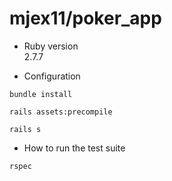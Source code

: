 # mjex11/poker_app

- Ruby version<br>
2.7.7

- Configuration
```
bundle install
```
```
rails assets:precompile
```
```
rails s
```
- How to run the test suite
```
rspec
```
